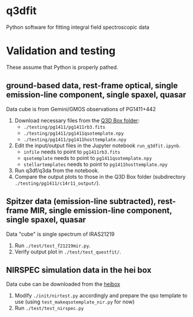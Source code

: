 # q3dfit
Python software for fitting integral field spectroscopic data

# Validation and testing

These assume that Python is properly pathed.

## ground-based data, rest-frame optical, single emission-line component, single spaxel, quasar

Data cube is from Gemini/GMOS observations of PG1411+442 

1. Download necessary files from the [Q3D Box folder](https://rhodes.box.com/s/q4zsp63ps01olkkh846k1nzbfw744gns):
   - `./testing/pg1411/pg1411rb3.fits`
   - `./testing/pg1411/pg1411qsotemplate.npy`
   - `./testing/pg1411/pg1411hosttemplate.npy`
2. Edit the input/output files in the Jupyter notebook `run_q3dfit.ipynb`.
   - `infile` needs to point to `pg1411rb3.fits`
   - `qsotemplate` needs to point to `pg1411qsotemplate.npy`
   - `stellartemplates` needs to point to `pg1411hosttemplate.npy`
3. Run q3df/q3da from the notebook.
4. Compare the output plots to those in the Q3D Box folder (subdirectory `./testing/pg1411/c14r11_output/`).


## Spitzer data (emission-line subtracted), rest-frame MIR, single emission-line component, single spaxel, quasar

Data "cube" is single spectrum of IRAS21219

1. Run `./test/test_f21219mir.py`.
2. Verify output plot in `./test/test_questfit/`.


## NIRSPEC simulation data in the hei box

Data cube can be downloaded from the [heibox](https://heibox.uni-heidelberg.de/library/06eb022c-6252-40ea-aaa9-88af6d7d876d/Q3D/Simulations/May_2021)

1. Modify `./init/nirtest.py` accordingly and prepare the qso template to use (using `test_makeqsotemplate_nir.py` for now)
2. Run `./test/test_nirspec.py`

